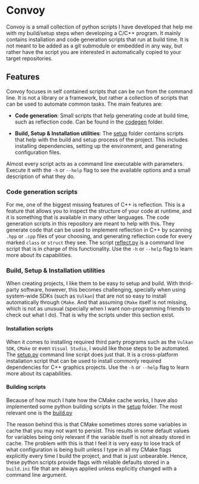 # Convoy

Convoy is a small collection of python scripts I have developed that help me with my build/setup steps when developing a C/C++ program. It mainly contains installation and code generation scripts that run at build time. It is not meant to be added as a git submodule or embedded in any way, but rather have the script you are interested in automatically copied to your target repositories.

## Features
Convoy focuses in self contained scripts that can be run from the command line. It is not a library or a framework, but rather a collection of scripts that can be used to automate common tasks. The main features are:

- **Code generation**: Small scripts that help generating code at build time, such as reflection code. Can be found in the [codegen](https://github.com/ismawno/convoy/tree/main/src/codegen) folder.

- **Build, Setup & Installation utilities**: The [setup](https://github.com/ismawno/convoy/tree/main/src/codegen) folder contains scripts that help with the build and setup process of the project. This includes installing dependencies, setting up the environment, and generating configuration files.

Almost every script acts as a command line executable with parameters. Execute it with the `-h` or `--help` flag to see the available options and a small description of what they do.

### Code generation scripts

For me, one of the biggest missing features of C++ is reflection. This is a feature that allows you to inspect the structure of your code at runtime, and it is something that is available in many other languages. The code generation scripts in this repository are meant to help with this. They generate code that can be used to implement reflection in C++ by scanning `.hpp` or `.cpp` files of your choosing, and generating reflection code for every marked `class` or `struct` they see. The script [reflect.py](https://github.com/ismawno/toolkit/blob/main/codegen/reflect.py) is a command line script that is in charge of this functionality. Use the `-h` or `--help` flag to learn more about its capabilities.

### Build, Setup & Installation utilities

When creating projects, I like them to be easy to setup and build. With thrid-party software, however, this becomes challenging, specially when using system-wide SDKs (such as `Vulkan`) that are not so easy to install automatically through `CMake`. And that assuming `CMake` itself is not missing, which is not as unusual (specially when I want non-programming friends to check out what I do). That is why the scripts under this section exist.

#### Installation scripts

When it comes to installing required third party programs such as the `Vulkan SDK`, `CMake` or even `Visual Studio`, I would like those steps to be automated. The [setup.py](https://github.com/ismawno/convoy/blob/main/src/setup/setup.py) command line script does just that. It is a cross-platform installation script that can be used to install commonly required dependencies for C++ graphics projects. Use the `-h` or `--help` flag to learn more about its capabilities.

#### Building scripts

Because of how much I hate how the CMake cache works, I have also implemented some python building scripts in the [setup](https://github.com/ismawno/convoy/tree/main/src/setup) folder. The most relevant one is the [build.py](https://github.com/ismawno/convoy/blob/main/src/setup/build.py)

The reason behind this is that CMake sometimes stores some variables in cache that you may not want to persist. This results in some default values for variables being only relevant if the variable itself is not already stored in cache. The problem with this is that I feel it is very easy to lose track of what configuration is being built unless I type in all my CMake flags explicitly every time I build the project, and that is just unbearable. Hence, these python scripts provide flags with reliable defaults stored in a `build.ini` file that are always applied unless explicitly changed with a command line argument.